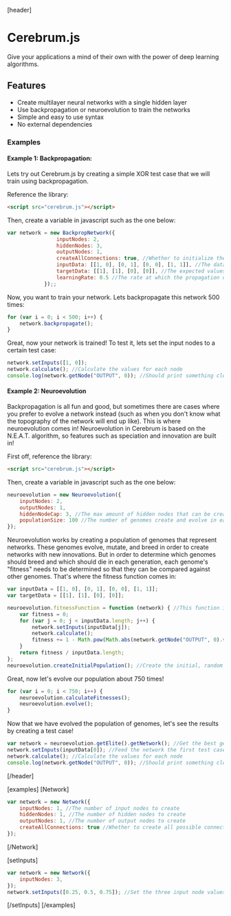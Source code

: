 [header]
# Cerebrum.js
Give your applications a mind of their own with the power of deep learning algorithms.

## Features
  - Create multilayer neural networks with a single hidden layer
  - Use backpropagation or neuroevolution to train the networks
  - Simple and easy to use syntax
  - No external dependencies

### Examples
#### Example 1: Backpropagation:
Lets try out Cerebrum.js by creating a simple XOR test case that we will train using backpropagation.

Reference the library:
```html
<script src="cerebrum.js"></script>
```
Then, create a variable in javascript such as the one below:
```js
var network = new BackpropNetwork({				
				inputNodes: 2,
				hiddenNodes: 3,
				outputNodes: 1,
				createAllConnections: true, //Whether to initialize the network with all the possible connections (alternatively, you create the connections manually)
				inputData: [[1, 0], [0, 1], [0, 0], [1, 1]], //The data to set the input nodes to on each instance. Alternatively, you can set the input node values manually.
				targetData: [[1], [1], [0], [0]], //The expected values for the output nodes. Will be used to train the network
				learningRate: 0.5 //The rate at which the propagation occurs. Higher values = faster learning, but also make the learning more inaccurate.
			});;
```
Now, you want to train your network. Lets backpropagate this network 500 times:
```js
for (var i = 0; i < 500; i++) {
    network.backpropagate();
}
```
Great, now your network is trained! To test it, lets set the input nodes to a certain test case:
```js
network.setInputs([1, 0]);
network.calculate(); //Calculate the values for each node
console.log(network.getNode("OUTPUT", 0)); //Should print something close to "1" (depending on how well the network trained, this value should vary from 1 by a very small amount)
```

#### Example 2: Neuroevolution
Backpropagation is all fun and good, but sometimes there are cases where you prefer to evolve a network instead (such as when you don't know what the topography of the network will end up like). This is where neuroevolution comes in! Neuroevolution in Cerebrum is based on the N.E.A.T. algorithm, so features such as speciation and innovation are built in!

First off, reference the library:
```html
<script src="cerebrum.js"></script>
```
Then, create a variable in javascript such as the one below:
```js
neuroevolution = new Neuroevolution({				
	inputNodes: 2,
	outputNodes: 1,
	hiddenNodeCap: 3, //The max amount of hidden nodes that can be created
	populationSize: 100 //The number of genomes create and evolve in each generation
});
```
Neuroevolution works by creating a population of genomes that represent networks. These genomes evolve, mutate, and breed in order to create networks with new innovations. But in order to determine which genomes should breed and which should die in each generation, each genome's "fitness" needs to be determined so that they can be compared against other genomes. That's where the fitness function comes in:

```js
var inputData = [[1, 0], [0, 1], [0, 0], [1, 1]];
var targetData = [[1], [1], [0], [0]];

neuroevolution.fitnessFunction = function (network) { //This function is used by Cerebrum to determine the fitness of each genome. Alternatively, the fitness can be set manually for each genome before the population evolves.
	var fitness = 0;
	for (var j = 0; j < inputData.length; j++) {
		network.setInputs(inputData[j]);
		network.calculate();
		fitness += 1 - Math.pow(Math.abs(network.getNode("OUTPUT", 0).value - targetData[j][0]),  2); //This equation will set the fitness for each genome by comparing how close the genome's network's output is to the target data, when the genome's network is fed the input data. The squaring function is used to disproportionally punish genomes that produce outputs that extremely vary from the target data.
	}
	return fitness / inputData.length;
};
neuroevolution.createInitialPopulation(); //Create the initial, random population of genomes
```
Great, now let's evolve our population about 750 times!
```js
for (var i = 0; i < 750; i++) {
	neuroevolution.calculateFitnesses();
	neuroevolution.evolve();
}
```
Now that we have evolved the population of genomes, let's see the results by creating a test case!
```js
var network = neuroevolution.getElite().getNetwork(); //Get the best genome from the population, and get the network it represents
network.setInputs(inputData[0]); //Feed the network the first test case's values
network.calculate(); //Calculate the values for each node
console.log(network.getNode("OUTPUT", 0)); //Should print something close to "1" (depending on how well the network trained, this value should vary from 1 by a very small amount)
```
[/header]

[examples]
[Network]
```js
var network = new Network({
	inputNodes: 1, //The number of input nodes to create
	hiddenNodes: 1, //The number of hidden nodes to create
	outputNodes: 1, //The number of output nodes to create
	createAllConnections: true //Whether to create all possible connections
});
```
[/Network]

[setInputs]
```js
var network = new Network({
	inputNodes: 3,
});
network.setInputs([0.25, 0.5, 0.75]); //Set the three input node values to 0.25, 0.5, and 0.75
```
[/setInputs]
[/examples]